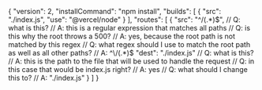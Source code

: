 {
"version": 2,
"installCommand": "npm install",
"builds": [
{
"src": "./index.js",
"use": "@vercel/node"
}
],
"routes": [
{
"src": "^/(.*)$", // Q: what is this?
// A: this is a regular expression that matches all paths
// Q: is this why the root throws a 500?
// A: yes, because the root path is not matched by this regex
// Q: what regex should I use to match the root path as well as all other paths?
// A: ^\/(.*)$
"dest": "./index.js" // Q: what is this?
// A: this is the path to the file that will be used to handle the request
// Q: in this case that would be index.js right?
// A: yes
// Q: what should I change this to?
// A: "./index.js"
}
]
}
